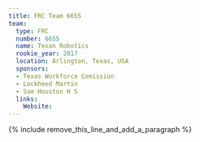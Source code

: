 ```yaml
---
title: FRC Team 6655
team:
  type: FRC
  number: 6655
  name: Texan Robotics
  rookie_year: 2017
  location: Arlington, Texas, USA
  sponsors:
  - Texas Workforce Comission
  - Lockheed Martin
  - Sam Houston H S
  links:
    Website:
---
```


{% include remove_this_line_and_add_a_paragraph %}